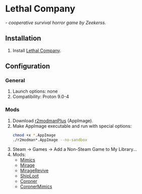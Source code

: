 # Lethal Company

*- cooperative survival horror game by Zeekerss*.

## Installation

1. Install [Lethal Company](https://store.steampowered.com/app/1966720/Lethal_Company/).

## Configuration

### General

1. Launch options: none
1. Compatibility: Proton 9.0-4

### Mods

1. Download [r2modmanPlus](https://github.com/ebkr/r2modmanPlus/releases/) (AppImage).
1. Make AppImage executable and run with special options:
    ```sh
    chmod +x *.AppImage
    ./r2modman*.AppImage --no-sandbox
    ```
1. Steam -> Games -> Add a Non-Steam Game to My Library...
1. Mods:
    - [Mimics](https://thunderstore.io/c/lethal-company/p/x753/Mimics/)
    - [Mirage](https://thunderstore.io/c/lethal-company/p/qwbarch/Mirage/)
    - [MirageRevive](https://thunderstore.io/c/lethal-company/p/qwbarch/MirageRevive/)
    - [ShipLoot](https://thunderstore.io/c/lethal-company/p/tinyhoot/ShipLoot/)
    - [Coroner](https://thunderstore.io/c/lethal-company/p/EliteMasterEric/Coroner/)
    - [CoronerMimics](https://thunderstore.io/c/lethal-company/p/EliteMasterEric/CoronerMimics/)
